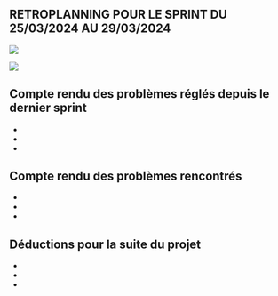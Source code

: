 ## RETROPLANNING POUR LE SPRINT DU 25/03/2024 AU 29/03/2024

![](img/diagramme_de_gantt_previsionnel.svg)

![](img/diagramme_de_gantt_effectif.svg)


## Compte rendu des problèmes réglés depuis le dernier sprint

-
-
-


## Compte rendu des problèmes rencontrés

-
-
-


## Déductions pour la suite du projet

-
-
-
